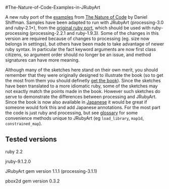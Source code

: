 #The-Nature-of-Code-Examples-in-JRubyArt

A new ruby port of the [examples][] from [The Nature of Code][] by Daniel Shiffman. Samples have been adapted to run with JRubyArt (processing-3.0 and ruby-2.1+), from the [original ruby port][], which should be used with ruby-processing (processing-2.2.1 and ruby-1.9.3). Some of the changes in this version are required because of changes to processing (eg. size now belongs in settings), but others have been made to take advantage of newer ruby syntax. In particular the fact keyword arguments are now first class citizens, so argument order should no longer be an issue, and method signatures can have more meaning.


Although many of the sketches here stand on their own merit, you should remember that they were originally designed to illustrate the book (so to get the most from them you should definetly [get the book][]). Since the sketches have been translated to a more idiomatic ruby, some of the sketches may not exactly match the points made in the book. However such sketches do serve to demonstrate the differences between processing and JRubyArt. Since the book is now also available in [Japanese][] it would be great if someone would fork this and add Japanese annotations. For the most part the code is just ruby and processing, but see [glossary][] for some convenience methods unique to JRubyArt (eg `load_library`, `map1d`, `constrained_map`).

## Tested versions

ruby 2.2 

jruby-9.1.2.0

JRubyArt gem version 1.1.1 (processing-3.1.1)

pbox2d gem version 0.3.2


[The Nature of Code]:http://natureofcode.com
[get the book]:http://natureofcode.com
[Japanese]:http://www.amazon.co.jp/Nature-Code--Processing%E3%81%A7%E3%81%AF%E3%81%98%E3%82%81%E3%82%8B%E8%87%AA%E7%84%B6%E7%8F%BE%E8%B1%A1%E3%81%AE%E3%82%B7%E3%83%9F%E3%83%A5%E3%83%AC%E3%83%BC%E3%82%B7%E3%83%A7%E3%83%B3--%E3%83%80%E3%83%8B%E3%82%A8%E3%83%AB%E3%83%BB%E3%82%B7%E3%83%95%E3%83%9E%E3%83%B3/dp/4862462456/
[examples]:https://github.com/shiffman/The-Nature-of-Code-Examples
[original ruby port]:https://github.com/ruby-processing/The-Nature-of-Code-Examples-in-Ruby
[glossary]:https://github.com/ruby-processing/The-Nature-of-Code-for-JRubyArt/wiki/glossary
